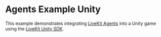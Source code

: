 # Agents Example Unity

This example demonstrates integrating [LiveKit Agents](https://docs.livekit.io/agents/overview/) into a Unity game using the [LiveKit Unity SDK](https://github.com/livekit/client-sdk-unity).
